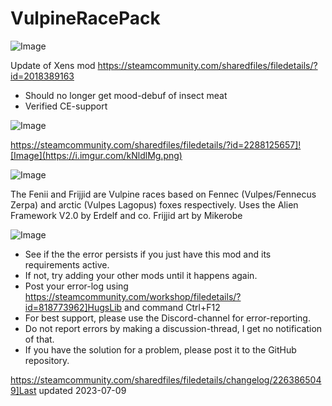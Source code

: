 # VulpineRacePack

![Image](https://i.imgur.com/buuPQel.png)

Update of Xens mod
https://steamcommunity.com/sharedfiles/filedetails/?id=2018389163

- Should no longer get mood-debuf of insect meat
- Verified CE-support

![Image](https://i.imgur.com/pufA0kM.png)

	
https://steamcommunity.com/sharedfiles/filedetails/?id=2288125657]![Image](https://i.imgur.com/kNldlMg.png)


![Image](https://i.imgur.com/Z4GOv8H.png)


The Fenii and Frijjid are Vulpine races based on Fennec (Vulpes/Fennecus Zerpa) and arctic (Vulpes Lagopus) foxes respectively.
	 Uses the Alien Framework V2.0 by Erdelf and co.
	 Frijjid art by Mikerobe


![Image](https://i.imgur.com/PwoNOj4.png)



-  See if the the error persists if you just have this mod and its requirements active.
-  If not, try adding your other mods until it happens again.
-  Post your error-log using https://steamcommunity.com/workshop/filedetails/?id=818773962]HugsLib and command Ctrl+F12
-  For best support, please use the Discord-channel for error-reporting.
-  Do not report errors by making a discussion-thread, I get no notification of that.
-  If you have the solution for a problem, please post it to the GitHub repository.


https://steamcommunity.com/sharedfiles/filedetails/changelog/2263865049]Last updated 2023-07-09
